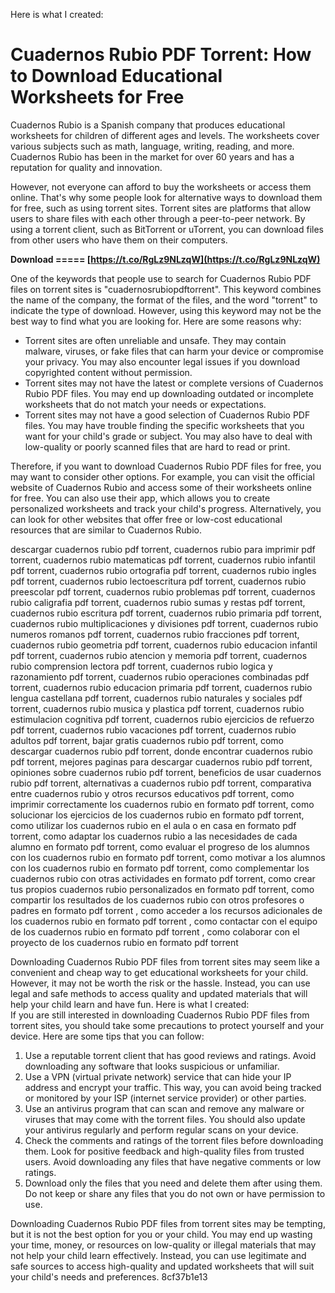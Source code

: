 
 Here is what I created:  
# Cuadernos Rubio PDF Torrent: How to Download Educational Worksheets for Free
 
Cuadernos Rubio is a Spanish company that produces educational worksheets for children of different ages and levels. The worksheets cover various subjects such as math, language, writing, reading, and more. Cuadernos Rubio has been in the market for over 60 years and has a reputation for quality and innovation.
 
However, not everyone can afford to buy the worksheets or access them online. That's why some people look for alternative ways to download them for free, such as using torrent sites. Torrent sites are platforms that allow users to share files with each other through a peer-to-peer network. By using a torrent client, such as BitTorrent or uTorrent, you can download files from other users who have them on their computers.
 
**Download ===== [https://t.co/RgLz9NLzqW](https://t.co/RgLz9NLzqW)**


 
One of the keywords that people use to search for Cuadernos Rubio PDF files on torrent sites is "cuadernosrubiopdftorrent". This keyword combines the name of the company, the format of the files, and the word "torrent" to indicate the type of download. However, using this keyword may not be the best way to find what you are looking for. Here are some reasons why:
 
- Torrent sites are often unreliable and unsafe. They may contain malware, viruses, or fake files that can harm your device or compromise your privacy. You may also encounter legal issues if you download copyrighted content without permission.
- Torrent sites may not have the latest or complete versions of Cuadernos Rubio PDF files. You may end up downloading outdated or incomplete worksheets that do not match your needs or expectations.
- Torrent sites may not have a good selection of Cuadernos Rubio PDF files. You may have trouble finding the specific worksheets that you want for your child's grade or subject. You may also have to deal with low-quality or poorly scanned files that are hard to read or print.

Therefore, if you want to download Cuadernos Rubio PDF files for free, you may want to consider other options. For example, you can visit the official website of Cuadernos Rubio and access some of their worksheets online for free. You can also use their app, which allows you to create personalized worksheets and track your child's progress. Alternatively, you can look for other websites that offer free or low-cost educational resources that are similar to Cuadernos Rubio.
 
descargar cuadernos rubio pdf torrent,  cuadernos rubio para imprimir pdf torrent,  cuadernos rubio matematicas pdf torrent,  cuadernos rubio infantil pdf torrent,  cuadernos rubio ortografia pdf torrent,  cuadernos rubio ingles pdf torrent,  cuadernos rubio lectoescritura pdf torrent,  cuadernos rubio preescolar pdf torrent,  cuadernos rubio problemas pdf torrent,  cuadernos rubio caligrafia pdf torrent,  cuadernos rubio sumas y restas pdf torrent,  cuadernos rubio escritura pdf torrent,  cuadernos rubio primaria pdf torrent,  cuadernos rubio multiplicaciones y divisiones pdf torrent,  cuadernos rubio numeros romanos pdf torrent,  cuadernos rubio fracciones pdf torrent,  cuadernos rubio geometria pdf torrent,  cuadernos rubio educacion infantil pdf torrent,  cuadernos rubio atencion y memoria pdf torrent,  cuadernos rubio comprension lectora pdf torrent,  cuadernos rubio logica y razonamiento pdf torrent,  cuadernos rubio operaciones combinadas pdf torrent,  cuadernos rubio educacion primaria pdf torrent,  cuadernos rubio lengua castellana pdf torrent,  cuadernos rubio naturales y sociales pdf torrent,  cuadernos rubio musica y plastica pdf torrent,  cuadernos rubio estimulacion cognitiva pdf torrent,  cuadernos rubio ejercicios de refuerzo pdf torrent,  cuadernos rubio vacaciones pdf torrent,  cuadernos rubio adultos pdf torrent,  bajar gratis cuadernos rubio pdf torrent,  como descargar cuadernos rubio pdf torrent,  donde encontrar cuadernos rubio pdf torrent,  mejores paginas para descargar cuadernos rubio pdf torrent,  opiniones sobre cuadernos rubio pdf torrent,  beneficios de usar cuadernos rubio pdf torrent,  alternativas a cuadernos rubio pdf torrent,  comparativa entre cuadernos rubio y otros recursos educativos pdf torrent,  como imprimir correctamente los cuadernos rubio en formato pdf torrent,  como solucionar los ejercicios de los cuadernos rubio en formato pdf torrent,  como utilizar los cuadernos rubio en el aula o en casa en formato pdf torrent,  como adaptar los cuadernos rubio a las necesidades de cada alumno en formato pdf torrent,  como evaluar el progreso de los alumnos con los cuadernos rubio en formato pdf torrent,  como motivar a los alumnos con los cuadernos rubio en formato pdf torrent,  como complementar los cuadernos rubio con otras actividades en formato pdf torrent,  como crear tus propios cuadernos rubio personalizados en formato pdf torrent,  como compartir los resultados de los cuadernos rubio con otros profesores o padres en formato pdf torrent ,  como acceder a los recursos adicionales de los cuadernos rubio en formato pdf torrent ,  como contactar con el equipo de los cuadernos rubio en formato pdf torrent ,  como colaborar con el proyecto de los cuadernos rubio en formato pdf torrent
 
Downloading Cuadernos Rubio PDF files from torrent sites may seem like a convenient and cheap way to get educational worksheets for your child. However, it may not be worth the risk or the hassle. Instead, you can use legal and safe methods to access quality and updated materials that will help your child learn and have fun.
 Here is what I created:  
If you are still interested in downloading Cuadernos Rubio PDF files from torrent sites, you should take some precautions to protect yourself and your device. Here are some tips that you can follow:

1. Use a reputable torrent client that has good reviews and ratings. Avoid downloading any software that looks suspicious or unfamiliar.
2. Use a VPN (virtual private network) service that can hide your IP address and encrypt your traffic. This way, you can avoid being tracked or monitored by your ISP (internet service provider) or other parties.
3. Use an antivirus program that can scan and remove any malware or viruses that may come with the torrent files. You should also update your antivirus regularly and perform regular scans on your device.
4. Check the comments and ratings of the torrent files before downloading them. Look for positive feedback and high-quality files from trusted users. Avoid downloading any files that have negative comments or low ratings.
5. Download only the files that you need and delete them after using them. Do not keep or share any files that you do not own or have permission to use.

Downloading Cuadernos Rubio PDF files from torrent sites may be tempting, but it is not the best option for you or your child. You may end up wasting your time, money, or resources on low-quality or illegal materials that may not help your child learn effectively. Instead, you can use legitimate and safe sources to access high-quality and updated worksheets that will suit your child's needs and preferences.
 8cf37b1e13
 
